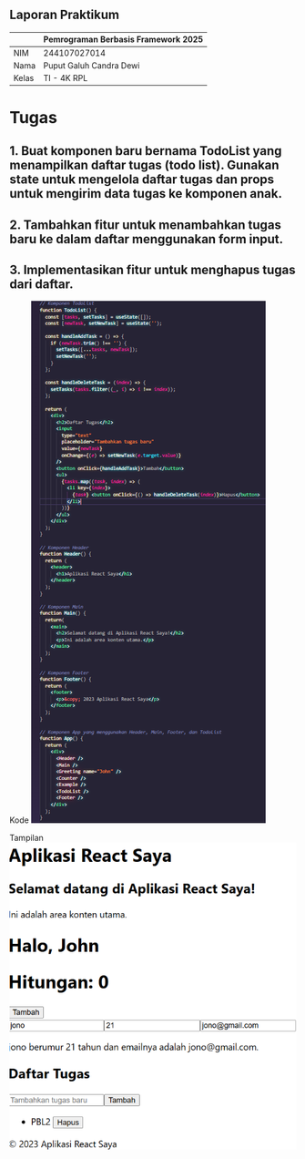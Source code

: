 ## Laporan Praktikum

|  | Pemrograman Berbasis Framework 2025 |
|--|--|
| NIM |  244107027014|
| Nama |  Puput Galuh Candra Dewi |
| Kelas | TI - 4K RPL |

# Tugas

## 1. Buat komponen baru bernama TodoList yang menampilkan daftar tugas (todo list). Gunakan state untuk mengelola daftar tugas dan props untuk mengirim data tugas ke komponen anak. 
## 2. Tambahkan fitur untuk menambahkan tugas baru ke dalam daftar menggunakan form input.
## 3. Implementasikan fitur untuk menghapus tugas dari daftar. 

Kode
![Screenshot](img/1.png)

Tampilan
![Screenshot](img/2.png)